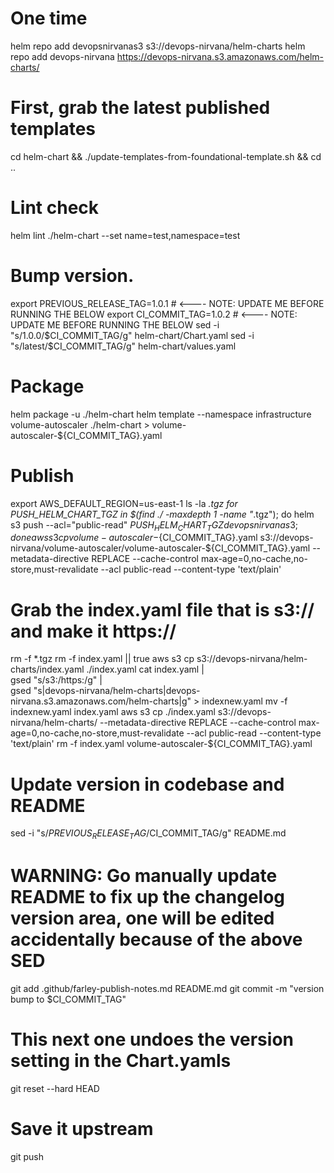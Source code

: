 # One time
helm repo add devopsnirvanas3 s3://devops-nirvana/helm-charts
helm repo add devops-nirvana https://devops-nirvana.s3.amazonaws.com/helm-charts/

# First, grab the latest published templates
cd helm-chart && ./update-templates-from-foundational-template.sh && cd ..
# Lint check
helm lint ./helm-chart --set name=test,namespace=test
# Bump version.
export PREVIOUS_RELEASE_TAG=1.0.1 # <---- NOTE: UPDATE ME BEFORE RUNNING THE BELOW
export CI_COMMIT_TAG=1.0.2  # <---- NOTE: UPDATE ME BEFORE RUNNING THE BELOW
sed -i "s/1.0.0/$CI_COMMIT_TAG/g" helm-chart/Chart.yaml
sed -i "s/latest/$CI_COMMIT_TAG/g" helm-chart/values.yaml
# Package
helm package -u ./helm-chart
helm template --namespace infrastructure volume-autoscaler ./helm-chart > volume-autoscaler-${CI_COMMIT_TAG}.yaml

# Publish
export AWS_DEFAULT_REGION=us-east-1
ls -la *.tgz
for PUSH_HELM_CHART_TGZ in $(find ./ -maxdepth 1 -name "*.tgz"); do helm s3 push --acl="public-read" $PUSH_HELM_CHART_TGZ devopsnirvanas3; done
aws s3 cp volume-autoscaler-${CI_COMMIT_TAG}.yaml s3://devops-nirvana/volume-autoscaler/volume-autoscaler-${CI_COMMIT_TAG}.yaml --metadata-directive REPLACE --cache-control max-age=0,no-cache,no-store,must-revalidate --acl public-read --content-type 'text/plain'

# Grab the index.yaml file that is s3:// and make it https://
rm -f *.tgz
rm -f index.yaml || true
aws s3 cp s3://devops-nirvana/helm-charts/index.yaml ./index.yaml
cat index.yaml | \
gsed "s/s3:/https:/g" | \
gsed "s|devops-nirvana/helm-charts|devops-nirvana.s3.amazonaws.com/helm-charts|g" > indexnew.yaml
mv -f indexnew.yaml index.yaml
aws s3 cp ./index.yaml s3://devops-nirvana/helm-charts/ --metadata-directive REPLACE --cache-control max-age=0,no-cache,no-store,must-revalidate --acl public-read --content-type 'text/plain'
rm -f index.yaml volume-autoscaler-${CI_COMMIT_TAG}.yaml

# Update version in codebase and README
sed -i "s/$PREVIOUS_RELEASE_TAG/$CI_COMMIT_TAG/g" README.md
# WARNING: Go manually update README to fix up the changelog version area, one will be edited accidentally because of the above SED
git add .github/farley-publish-notes.md README.md
git commit -m "version bump to $CI_COMMIT_TAG"

# This next one undoes the version setting in the Chart.yamls
git reset --hard HEAD
# Save it upstream
git push
